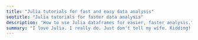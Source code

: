 ```yaml
---
title: "Julia tutorials for fast and easy data analysis"
seotitle: "Julia tutorials for faster data analysis"
description: "How to use Julia dataframes for easier, faster analysis."
summary: "I love Julia. I really do. Just don't tell my wife. Kidding! I'm talking about the Julia language developed by MIT, of course. It's [lightning-fast](why/), and has a super-clean syntax based on the best of Python, Ruby, and other languages."
---
```

